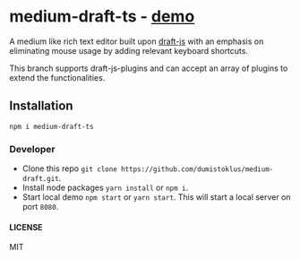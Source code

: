 # medium-draft-ts - [demo](https://dumistoklus.github.io/medium-draft/)

A medium like rich text editor built upon [draft-js](https://facebook.github.io/draft-js/) with an emphasis on eliminating mouse usage by adding relevant keyboard shortcuts.

This branch supports draft-js-plugins and can accept an array of plugins to
extend the functionalities.

## Installation
```npm i medium-draft-ts```

### Developer

- Clone this repo `git clone https://github.com/dumistoklus/medium-draft.git`.
- Install node packages `yarn install` or `npm i`.
- Start local demo `npm start` or `yarn start`. This will start a local server on port `8080`.

#### LICENSE

MIT
